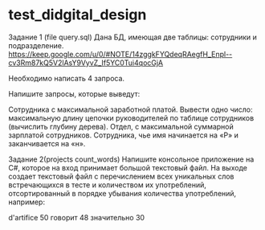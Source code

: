 # test_didgital_design

Задание 1 (file query.sql)
Дана БД, имеющая  две таблицы: сотрудники и подразделение.
https://keep.google.com/u/0/#NOTE/14zggkFYQdeqRAegfH_Enpl--cv3Rm87kQ5V2lAsY9VyvZ_If5YC0Tui4qocGjA

Необходимо написать 4 запроса.

Напишите запросы, которые выведут:


Сотрудника с максимальной заработной платой.
Вывести одно число: максимальную длину цепочки руководителей по таблице сотрудников (вычислить глубину дерева).
Отдел, с максимальной суммарной зарплатой сотрудников. 
Сотрудника, чье имя начинается на «Р» и заканчивается на «н».


Задание 2(projects count_words)
Напишите консольное приложение на C#, которое на вход принимает большой текстовый файл. 
На выходе создает текстовый файл с перечислением всех уникальных слов встречающихся в тесте и количеством их употреблений, 
отсортированный в порядке убывания количества употреблений, например:


d'artifice		50
говорит		48
значительно		30
